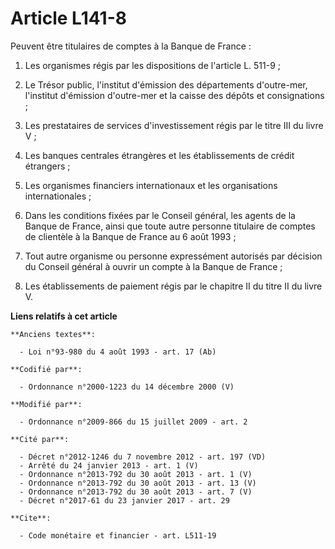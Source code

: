 # Article L141-8

Peuvent être titulaires de comptes à la Banque de France : 

1. Les organismes régis par les dispositions de l'article L. 511-9 ; 

2. Le Trésor public, l'institut d'émission des départements d'outre-mer, l'institut d'émission d'outre-mer et la caisse des
dépôts et consignations ; 

3. Les prestataires de services d'investissement régis par le titre III du livre V ; 

4. Les banques centrales étrangères et les établissements de crédit étrangers ; 

5. Les organismes financiers internationaux et les organisations internationales ; 

6. Dans les conditions fixées par le Conseil général, les agents de la Banque de France, ainsi que toute autre personne
titulaire de comptes de clientèle à la Banque de France au 6 août 1993 ; 

7. Tout autre organisme ou personne expressément autorisés par décision du Conseil général à ouvrir un compte à la Banque de
France ; 

8. Les établissements de paiement régis par le chapitre II du titre II du livre V.

**Liens relatifs à cet article**

	**Anciens textes**:

	  - Loi n°93-980 du 4 août 1993 - art. 17 (Ab)

	**Codifié par**:

	  - Ordonnance n°2000-1223 du 14 décembre 2000 (V)

	**Modifié par**:

	  - Ordonnance n°2009-866 du 15 juillet 2009 - art. 2

	**Cité par**:

	  - Décret n°2012-1246 du 7 novembre 2012 - art. 197 (VD)
	  - Arrêté du 24 janvier 2013 - art. 1 (V)
	  - Ordonnance n°2013-792 du 30 août 2013 - art. 1 (V)
	  - Ordonnance n°2013-792 du 30 août 2013 - art. 13 (V)
	  - Ordonnance n°2013-792 du 30 août 2013 - art. 7 (V)
	  - Décret n°2017-61 du 23 janvier 2017 - art. 29

	**Cite**:

	  - Code monétaire et financier - art. L511-19
